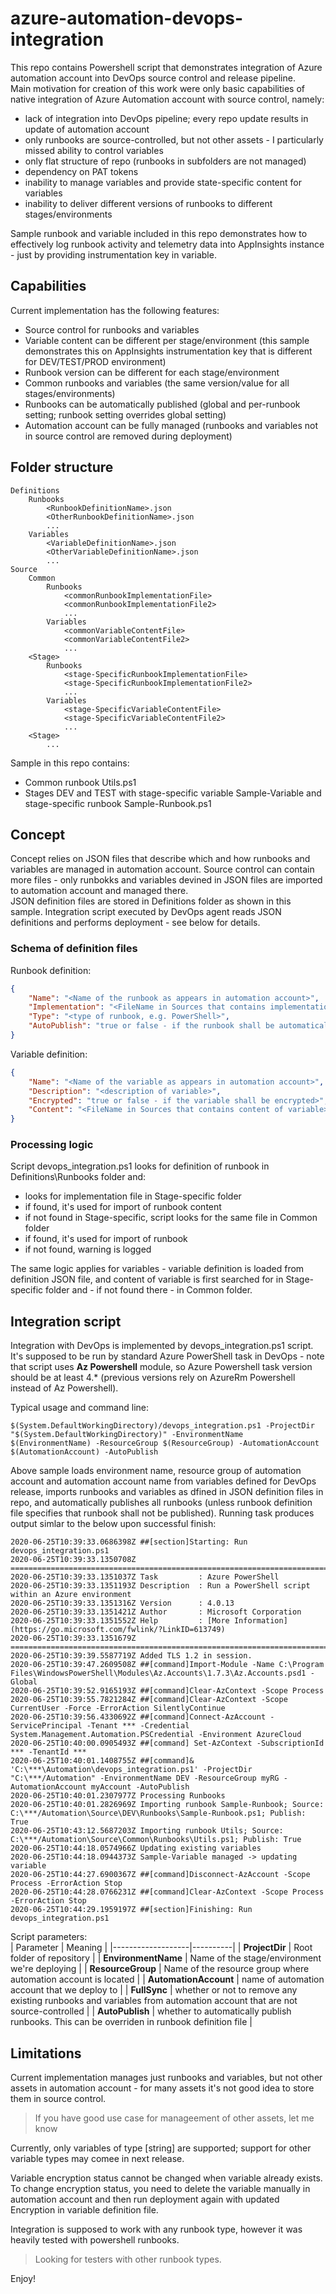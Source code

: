 # azure-automation-devops-integration
This repo contains Powershell script that demonstrates integration of Azure automation account into DevOps source control and release pipeline.  
Main motivation for creation of this work were only basic capabilities of native integration of Azure Automation account with source control, namely:
* lack of integration into DevOps pipeline; every repo update results in update of automation account
* only runbooks are source-controlled, but not other assets - I particularly missed ability to control variables
* only flat structure of repo (runbooks in subfolders are not managed)
* dependency on PAT tokens
* inability to manage variables and provide state-specific content for variables
* inability to deliver different versions of runbooks to different stages/environments

Sample runbook and variable included in this repo demonstrates how to effectively log runbook activity and telemetry data into AppInsights instance - just by providing instrumentation key in variable.

## Capabilities
Current implementation has the following features:
* Source control for runbooks and variables
* Variable content can be different per stage/environment (this sample demonstrates this on AppInsights instrumentation key that is different for DEV/TEST/PROD environment)
* Runbook version can be different for each stage/environment
* Common runbooks and variables (the same version/value for all stages/environments)
* Runbooks can be automatically published (global and per-runbook setting; runbook setting overrides global setting)
* Automation account can be fully managed (runbooks and variables not in source control are removed during deployment)

## Folder structure
```
Definitions
    Runbooks
        <RunbookDefinitionName>.json
        <OtherRunbookDefinitionName>.json
        ...
    Variables
        <VariableDefinitionName>.json
        <OtherVariableDefinitionName>.json
        ...
Source
    Common
        Runbooks
            <commonRunbookImplementationFile>
            <commonRunbookImplementationFile2>
            ...
        Variables
            <commonVariableContentFile>
            <commonVariableContentFile2>
            ...
    <Stage>
        Runbooks
            <stage-SpecificRunbookImplementationFile>
            <stage-SpecificRunbookImplementationFile2>
            ...
        Variables
            <stage-SpecificVariableContentFile>
            <stage-SpecificVariableContentFile2>
            ...
    <Stage>
        ...
```
Sample in this repo contains:
- Common runbook Utils.ps1
- Stages DEV and TEST with stage-specific variable Sample-Variable and stage-specific runbook Sample-Runbook.ps1

## Concept
Concept relies on JSON files that describe which and how runbooks and variables are managed in automation account. Source control can contain more files - only runbokks and variables devined in JSON files are imported to automation account and managed there.  
JSON definition files are stored in Definitions folder as shown in this sample.
Integration script executed by DevOps agent reads JSON definitions and performs deployment - see below for details.

### Schema of definition files
Runbook definition:
```json
{
    "Name": "<Name of the runbook as appears in automation account>",
    "Implementation": "<FileName in Sources that contains implementation of runbook>",
    "Type": "<type of runbook, e.g. PowerShell>",
    "AutoPublish": "true or false - if the runbook shall be automatically published"
}
```
Variable definition:
```json
{
    "Name": "<Name of the variable as appears in automation account>",
    "Description": "<description of variable>",
    "Encrypted": "true or false - if the variable shall be encrypted>",
    "Content": "<FileName in Sources that contains content of variable>"
}
```
### Processing logic
Script devops_integration.ps1 looks for definition of runbook in Definitions\Runbooks folder and:
- looks for implementation file in Stage-specific folder
- if found, it's used for import of runbook content
- if not found in Stage-specific, script looks for the same file in Common folder
- if found, it's used for import of runbook
- if not found, warning is logged

The same logic applies for variables - variable definition is loaded from definition JSON file, and content of variable is first searched for in Stage-specific folder and - if not found there - in Common folder.

## Integration script
Integration with DevOps is implemented by devops_integration.ps1 script. It's supposed to be run by standard Azure PowerShell task in DevOps - note that script uses **Az Powershell** module, so Azure Powershell task version should be at least 4.* (previous versions rely on AzureRm Powershell instead of Az Powershell).

Typical usage and command line:
```
$(System.DefaultWorkingDirectory)/devops_integration.ps1 -ProjectDir "$(System.DefaultWorkingDirectory)" -EnvironmentName $(EnvironmentName) -ResourceGroup $(ResourceGroup) -AutomationAccount $(AutomationAccount) -AutoPublish
```
Above sample loads environment name, resource group of automation account and automation account name from variables defined for DevOps release, imports runbooks and variables as dfined in JSON definition files in repo, and automatically publishes all runbooks (unless runbook definition file specifies that runbook shall not be published).
Running task produces output simlar to the below upon successful finish:
```
2020-06-25T10:39:33.0686398Z ##[section]Starting: Run devops_integration.ps1
2020-06-25T10:39:33.1350708Z ==============================================================================
2020-06-25T10:39:33.1351037Z Task         : Azure PowerShell
2020-06-25T10:39:33.1351193Z Description  : Run a PowerShell script within an Azure environment
2020-06-25T10:39:33.1351316Z Version      : 4.0.13
2020-06-25T10:39:33.1351421Z Author       : Microsoft Corporation
2020-06-25T10:39:33.1351552Z Help         : [More Information](https://go.microsoft.com/fwlink/?LinkID=613749)
2020-06-25T10:39:33.1351679Z ==============================================================================
2020-06-25T10:39:39.5587719Z Added TLS 1.2 in session.
2020-06-25T10:39:47.2609508Z ##[command]Import-Module -Name C:\Program Files\WindowsPowerShell\Modules\Az.Accounts\1.7.3\Az.Accounts.psd1 -Global
2020-06-25T10:39:52.9165193Z ##[command]Clear-AzContext -Scope Process
2020-06-25T10:39:55.7821284Z ##[command]Clear-AzContext -Scope CurrentUser -Force -ErrorAction SilentlyContinue
2020-06-25T10:39:56.4330692Z ##[command]Connect-AzAccount -ServicePrincipal -Tenant *** -Credential System.Management.Automation.PSCredential -Environment AzureCloud
2020-06-25T10:40:00.0905493Z ##[command] Set-AzContext -SubscriptionId *** -TenantId ***
2020-06-25T10:40:01.1408755Z ##[command]& 'C:\***\Automation\devops_integration.ps1' -ProjectDir "C:\***/Automation" -EnvironmentName DEV -ResourceGroup myRG -AutomationAccount myAccount -AutoPublish
2020-06-25T10:40:01.2307977Z Processing Runbooks
2020-06-25T10:40:01.2826969Z Importing runbook Sample-Runbook; Source: C:\***/Automation\Source\DEV\Runbooks\Sample-Runbook.ps1; Publish: True
2020-06-25T10:43:12.5687203Z Importing runbook Utils; Source: C:\***/Automation\Source\Common\Runbooks\Utils.ps1; Publish: True
2020-06-25T10:44:18.0574966Z Updating existing variables
2020-06-25T10:44:18.0944373Z Sample-Variable managed -> updating variable
2020-06-25T10:44:27.6900367Z ##[command]Disconnect-AzAccount -Scope Process -ErrorAction Stop
2020-06-25T10:44:28.0766231Z ##[command]Clear-AzContext -Scope Process -ErrorAction Stop
2020-06-25T10:44:29.1959197Z ##[section]Finishing: Run devops_integration.ps1
```

Script parameters:  
| Parameter         |  Meaning |
|-------------------|----------|
|  **ProjectDir**       |  Root folder of repository |
|  **EnvironmentName**  |  Name of the stage/environment we're deploying |
|  **ResourceGroup**    | Name of the resource group where automation account is located  |
| **AutomationAccount** |  name of automation account that we deploy to |
|  **FullSync**         |  whether or not to remove any existing runbooks and variables from automation account that are not source-controlled  |
|  **AutoPublish**      | whether to automatically publish runbooks. This can be overriden in runbook definition file  |


## Limitations
Current implementation manages just runbooks and variables, but not other assets in automation account - for many assets it's not good idea to store them in source control.
> If you have good use case for manageement of other assets, let me know

Currently, only variables of type [string] are supported; support for other variable types may comee in next release.

Variable encryption status cannot be changed when variable already exists. To change encryption status, you need to delete the variable manually in automation account and then run deployment again with updated Encryption in variable definition file.

Integration is supposed to work with any runbook type, however it was heavily tested with powershell runbooks.
> Looking for testers with other runbook types.

Enjoy!